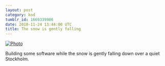 ```yaml
---
layout: post
category: kod
tumblr_id: 1669339986
date: 2010-11-24 13:44:00 UTC
title: The snow is gently falling
---
```


[![Photo](http://farm6.static.flickr.com/5286/5382666861_2bfdc1a8f7_z.jpg)](http://instagr.am/p/WXG2/)

Building some software while the snow is gently falling down over a quiet Stockholm.
